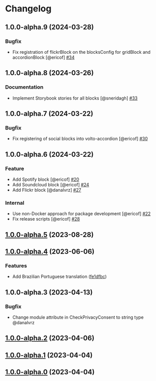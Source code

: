 # Changelog

<!-- You should *NOT* be adding new change log entries to this file.
     You should create a file in the news directory instead.
     For helpful instructions, please see:
     https://6.docs.plone.org/volto/developer-guidelines/contributing.html#create-a-pull-request
-->

<!-- towncrier release notes start -->

## 1.0.0-alpha.9 (2024-03-28)

### Bugfix

- Fix registration of flickrBlock on the blocksConfig for gridBlock and accordionBlock [@ericof] [#34](https://github.com/kitconcept/volto-export/pull/34)

## 1.0.0-alpha.8 (2024-03-26)

### Documentation

- Implement Storybook stories for all blocks [@sneridagh] [#33](https://github.com/kitconcept/volto-export/pull/33)

## 1.0.0-alpha.7 (2024-03-22)

### Bugfix

- Fix registering of social blocks into volto-accordion [@ericof] [#30](https://github.com/kitconcept/volto-export/pull/30)

## 1.0.0-alpha.6 (2024-03-22)

### Feature

- Add Spotify block [@ericof] [#20](https://github.com/kitconcept/volto-export/pull/20)
- Add Soundcloud block [@ericof] [#24](https://github.com/kitconcept/volto-export/pull/24)
- Add Flickr block [@danalvrz] [#27](https://github.com/kitconcept/volto-export/pull/27)

### Internal

- Use non-Docker approach for package development [@ericof] [#22](https://github.com/kitconcept/volto-export/pull/22)
- Fix release scripts [@ericof] [#28](https://github.com/kitconcept/volto-export/pull/28)

## [1.0.0-alpha.5](https://github.com/kitconcept/volto-social-blocks/compare/1.0.0-alpha.4...1.0.0-alpha.5) (2023-08-28)

## [1.0.0-alpha.4](https://github.com/kitconcept/volto-social-blocks/compare/1.0.0-alpha.3...1.0.0-alpha.4) (2023-06-06)


### Features

* Add Brazilian Portuguese translation ([fe1dfbc](https://github.com/kitconcept/volto-social-blocks/commit/fe1dfbc51436b82b8108a01c973657d5dfe4b42c))

## 1.0.0-alpha.3 (2023-04-13)

### Bugfix
- Change module attribute in CheckPrivacyConsent to string type @danalvrz

## [1.0.0-alpha.2](https://github.com/kitconcept/volto-social-blocks/compare/1.0.0-alpha.1...1.0.0-alpha.2) (2023-04-06)

## [1.0.0-alpha.1](https://github.com/kitconcept/volto-social-blocks/compare/1.0.0-alpha.0...1.0.0-alpha.1) (2023-04-04)

## [1.0.0-alpha.0](https://github.com/kitconcept/volto-social-blocks/compare/0.1.0...1.0.0-alpha.0) (2023-04-04)
